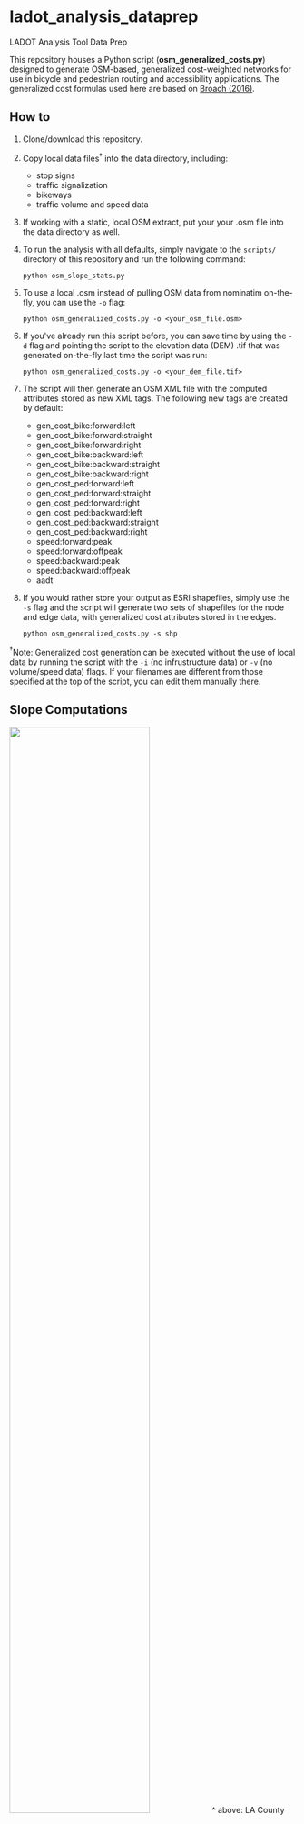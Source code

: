 # ladot_analysis_dataprep
LADOT Analysis Tool Data Prep

This repository houses a Python script (**osm_generalized_costs.py**) designed to generate OSM-based, generalized cost-weighted networks for use in bicycle and pedestrian routing and accessibility applications. The generalized cost formulas used here are based on [Broach (2016)](https://pdxscholar.library.pdx.edu/cgi/viewcontent.cgi?article=3707&context=open_access_etds).

## How to
1. Clone/download this repository.
2. Copy local data files<sup>&dagger;</sup> into the data directory, including:
   - stop signs
   - traffic signalization
   - bikeways
   - traffic volume and speed data
3. If working with a static, local OSM extract, put your your .osm file into the data directory as well.
4. To run the analysis with all defaults, simply navigate to the `scripts/` directory of this repository and run the following command:
   ```
   python osm_slope_stats.py 
   ```
4. To use a local .osm instead of pulling OSM data from nominatim on-the-fly, you can use the `-o` flag:
   ```
   python osm_generalized_costs.py -o <your_osm_file.osm>
   ```
5. If you've already run this script before, you can save time by using the `-d` flag and pointing the script to the elevation data (DEM) .tif that was generated on-the-fly last time the script was run:
   ```
   python osm_generalized_costs.py -o <your_dem_file.tif>
   ```
7. The script will then generate an OSM XML file with the computed attributes stored as new XML tags. The following new tags are created by default:
   - gen_cost_bike:forward:left 
   - gen_cost_bike:forward:straight 
   - gen_cost_bike:forward:right 
   - gen_cost_bike:backward:left 
   - gen_cost_bike:backward:straight 
   - gen_cost_bike:backward:right 
   - gen_cost_ped:forward:left 
   - gen_cost_ped:forward:straight 
   - gen_cost_ped:forward:right 
   - gen_cost_ped:backward:left 
   - gen_cost_ped:backward:straight 
   - gen_cost_ped:backward:right
   - speed:forward:peak
   - speed:forward:offpeak
   - speed:backward:peak
   - speed:backward:offpeak
   - aadt

8. If you would rather store your output as ESRI shapefiles, simply use the `-s` flag and the script will generate two sets of shapefiles for the node and edge data, with generalized cost attributes stored in the edges. 
   ```
   python osm_generalized_costs.py -s shp
   ```

<sup>&dagger;</sup>Note: Generalized cost generation can be executed without the use of local data by running the script with the `-i` (no infrustructure data) or `-v` (no volume/speed data) flags. If your filenames are different from those specified at the top of the script, you can edit them manually there.

## Slope Computations
<img src="https://github.com/RSGInc/ladot_analysis_dataprep/blob/master/la_mean_slopes.png" width=70%>
^ above: LA County road network colored by mean absolute slope along each OSM way.

### Examples
The following images show the LA county OSM roads colored from green to red based on the percentage of each OSM way that has a slope >= 6%:

1. This county-wide map shows roads with the highest percentage of slopes >6% clustered around the the foothills of the Santa Monica and San Gabriel mountain ranges, as expected:![](https://github.com/RSGInc/ladot_analysis_dataprep/blob/master/la_slopes.png)

2. A more detailed view shows the severity of the slopes of streets leading down to sea level near Manhattan Beach:![](https://github.com/RSGInc/ladot_analysis_dataprep/blob/master/manhattan_beach.png)

3. A third image highlights the slopes of roads to the north west of Dodger Stadium including the infamously inclined [Baxter Street](https://www.laweekly.com/this-super-steep-echo-park-street-is-hell-on-earth-for-cars/):  
![](https://github.com/RSGInc/ladot_analysis_dataprep/blob/master/baxter_street.png)
 
 
 
